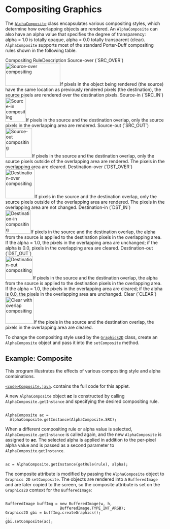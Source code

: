 
# Compositing Graphics

The 
[`AlphaComposite`](https://docs.oracle.com/javase/8/docs/api/java/awt/AlphaComposite.html) class encapsulates various compositing styles, which determine how overlapping objects are rendered. An `AlphaComposite` can also have an alpha value that specifies the degree of transparency: alpha&#160;=&#160;1.0 is totally opaque, alpha&#160;=&#160;0.0 totally transparent (clear). `AlphaComposite` supports most of the standard Porter-Duff compositing rules shown in the following table.

<th id="h1">Compositing Rule</th><th id="h2">Description</th>
<td headers="h1">Source-over (`SRC_OVER`)<br /><img src="../../figures/2d/2D-39.gif" width="173" height="72" alt="Source-over compositing" /></td><td headers="h2">If pixels in the object being rendered (the source) have the same location as previously rendered pixels (the destination), the source pixels are rendered over the destination pixels.</td>
<td headers="h1">Source-in (`SRC_IN`)<br /><img src="../../figures/2d/2D-40.gif" width="65" height="76" alt="Source-in compositing" /></td><td headers="h2">If pixels in the source and the destination overlap, only the source pixels in the overlapping area are rendered.</td>
<td headers="h1">Source-out (`SRC_OUT`)<br /><img src="../../figures/2d/2D-41.gif" width="84" height="93" alt="Source-out compositing" /></td><td headers="h2">If pixels in the source and the destination overlap, only the source pixels outside of the overlapping area are rendered. The pixels in the overlapping area are cleared.</td>
<td headers="h1">Destination-over (`DST_OVER`)<br /><img src="../../figures/2d/2D-42.gif" width="92" height="91" alt="Destination-over compositing" /></td><td headers="h2">If pixels in the source and the destination overlap, only the source pixels outside of the overlapping area are rendered. The pixels in the overlapping area are not changed.</td>
<td headers="h1">Destination-in (`DST_IN`)<br /><img src="../../figures/2d/2D-43.gif" width="80" height="74" alt="Destination-in compositing" /></td><td headers="h2">If pixels in the source and the destination overlap, the alpha from the source is applied to the destination pixels in the overlapping area. If the alpha = 1.0, the pixels in the overlapping area are unchanged; if the alpha is 0.0, pixels in the overlapping area are cleared.</td>
<td headers="h1">Destination-out (`DST_OUT`)<br /><img src="../../figures/2d/2D-44.gif" width="87" height="74" alt="Destination-out compositing" /></td><td headers="h2">If pixels in the source and the destination overlap, the alpha from the source is applied to the destination pixels in the overlapping area. If the alpha = 1.0, the pixels in the overlapping area are cleared; if the alpha is 0.0, the pixels in the overlapping area are unchanged.</td>
<td headers="h1">Clear (`CLEAR`)<br /><img src="../../figures/2d/2D-45.gif" width="90" height="85" alt="Clear with overlap compositing" /></td><td headers="h2">If the pixels in the source and the destination overlap, the pixels in the overlapping area are cleared.</td>

To change the compositing style used by the 
[`Graphics2D`](https://docs.oracle.com/javase/8/docs/api/java/awt/Graphics2D.html) class, create an `AlphaComposite` object and pass it into the `setComposite` method.

## Example: Composite

This program illustrates the effects of various compositing style and alpha combinations.

<applet code="Composite" archive="examples/lib/CompositeApplet.jar" width="300" height="300" alt="applet showing compositing style and alpha combinations"><param name="permissions" value="sandbox" /></applet>


[`<code>Composite.java`</code>](examples/Composite.java). contains the full code for this applet.

A new `AlphaComposite` object **ac** is constructed by calling `AlphaComposite.getInstance` and specifying the desired compositing rule.

```

AlphaComposite ac =
  AlphaComposite.getInstance(AlphaComposite.SRC);

```

When a different compositing rule or alpha value is selected, `AlphaComposite.getInstance` is called again, and the new `AlphaComposite` is assigned to **ac**. The selected alpha is applied in addition to the per-pixel alpha value and is passed as a second parameter to `AlphaComposite`.`getInstance`.

```

ac = AlphaComposite.getInstance(getRule(rule), alpha);

```

The composite attribute is modified by passing the `AlphaComposite` object to `Graphics 2D` `setComposite`. The objects are rendered into a `BufferedImage` and are later copied to the screen, so the composite attribute is set on the `Graphics2D` context for the `BufferedImage`:

```

BufferedImage buffImg = new BufferedImage(w, h,
                        BufferedImage.TYPE_INT_ARGB);
Graphics2D gbi = buffImg.createGraphics();
...
gbi.setComposite(ac);

```
